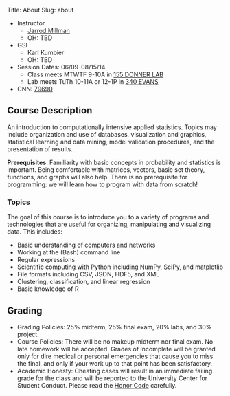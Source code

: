 Title: About
Slug: about

* Instructor
    * [Jarrod Millman](http://jarrodmillman.com)
    * OH: TBD
* GSI
    * Karl Kumbier 
    * OH: TBD
* Session Dates: 06/09-08/15/14
    * Class meets MTWTF 9-10A in [155 DONNER LAB](https://maps.google.com/maps?q=155-donner+lab+berkeley+ca&hl=en&ll=37.8757,-122.25631&spn=0.01045,0.021136&sll=37.870775,-122.30098&sspn=0.083609,0.169086&t=h&hnear=Donner+Lab,+Berkeley,+California+94709&z=16)
    * Lab meets TuTh 10-11A or 12-1P in [340 EVANS](https://maps.google.com/maps?q=340+evans+statistics+berkeley+ca&hl=en&sll=37.8757,-122.25631&sspn=0.01045,0.021136&t=h&hq=340+evans+statistics+berkeley+ca&z=16)
* CNN: [79690](http://osoc.berkeley.edu/OSOC/osoc?p_ccn=79690&p_term=SU)

## Course Description

An introduction to computationally intensive applied statistics. Topics may
include organization and use of databases, visualization and graphics,
statistical learning and data mining, model validation procedures, and the
presentation of results.

**Prerequisites**: Familiarity with basic concepts in probability and statistics is important.
Being comfortable with matrices, vectors, basic set theory, functions, and graphs will also help.
There is no prerequisite for programming: we will learn how to program with data from scratch!

### Topics

The goal of this course is to introduce you to a variety of programs and
technologies that are useful for organizing, manipulating and visualizing data. 
This includes:

* Basic understanding of computers and networks
* Working at the (Bash) command line
* Regular expressions
* Scientific computing with Python including NumPy, SciPy, and matplotlib
* File formats including CSV, JSON, HDF5, and XML
* Clustering, classification, and linear regression
* Basic knowledge of R

## Grading

* Grading Policies: 25% midterm, 25% final exam, 20% labs, and 30% project.
* Course Policies: There will be no makeup midterm nor final exam. No late homework will be accepted.
  Grades of Incomplete will be granted only for dire medical or personal emergencies that cause you
  to miss the final, and only if your work up to that point has been satisfactory.
* Academic Honesty: Cheating cases will result in an immediate failing grade for the class and will
  be reported to the University Center for Student Conduct. Please read the [Honor Code](http://asuc.org/honorcode/index.php) carefully.
